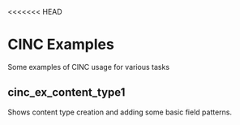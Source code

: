 <<<<<<< HEAD
# CINC Examples

Some examples of CINC usage for various tasks

## cinc_ex_content_type1

Shows content type creation and adding some basic field patterns.
